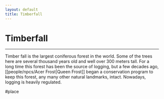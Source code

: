 ```yaml
---
layout: default
title: Timberfall
---
```


# Timberfall

---

Timber fall is the largest coniferous forest in the world. Some of the trees here are several thousand years old and well over 300 meters tall. For a long time this forest has been the source of logging, but a few decades ago, [[people/npcs/Acer Frost|Queen Frost]] began a conservation program to keep this forest, any many other natural landmarks, intact. Nowadays, logging is heavily regulated.

#place
